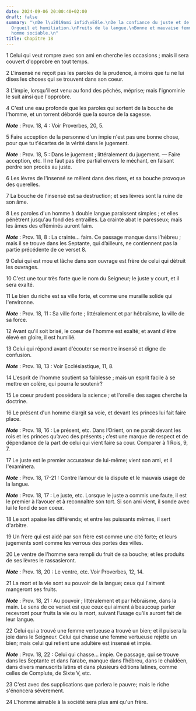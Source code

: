 ```yaml
---
date: 2024-09-06 20:00:40+02:00
draft: false
summary: "\nDe l\u2019ami infid\xE8le.\nDe la confiance du juste et de celle du riche.\n\
  Orgueil et humiliation.\nFruits de la langue.\nBonne et mauvaise femme.\nDe l\u2019\
  homme sociable.\n"
title: Chapitre 18
---
```





1 Celui qui veut rompre avec son ami en cherche les occasions ; mais il sera couvert d'opprobre en tout temps.


2 L'insensé ne reçoit pas les paroles de la prudence, à moins que tu ne lui dises les choses qui se trouvent dans son coeur.


3 L'impie, lorsqu'il est venu au fond des péchés, méprise; mais l'ignominie le suit ainsi que l'opprobre.


4 C'est une eau profonde que les paroles qui sortent de la bouche de l'homme, et un torrent débordé que la source de la sagesse.

***Note*** :  Prov. 18, 4 : Voir Proverbes, 20, 5.


5 Faire acception de la personne d'un impie n'est pas une bonne chose, pour que tu t'écartes de la vérité dans le jugement.

***Note*** :  Prov. 18, 5 : Dans le jugement ; littéralement du jugement. ― Faire acception, etc. Il ne faut pas être partial envers le méchant, en faisant perdre son procès au juste.


6 Les lèvres de l'insensé se mêlent dans des rixes, et sa bouche provoque des querelles.


7 La bouche de l'insensé est sa destruction; et ses lèvres sont la ruine de son âme.


8 Les paroles d'un homme à double langue paraissent simples ; et elles pénètrent jusqu'au fond des entrailles.
La crainte abat le paresseux; mais les âmes des efféminés auront faim.

***Note*** :  Prov. 18, 8 : La crainte… faim. Ce passage manque dans l’hébreu ; mais il se trouve dans les Septante, qui d’ailleurs, ne contiennent pas la partie précédente de ce verset 8.


9 Celui qui est mou et lâche dans son ouvrage est frère de celui qui détruit les ouvrages.


10 C'est une tour très forte que le nom du Seigneur; le juste y court, et il sera exalté.


11 Le bien du riche est sa ville forte, et comme une muraille solide qui l'environne.

***Note*** :  Prov. 18, 11 : Sa ville forte ; littéralement et par hébraïsme, la ville de sa force.


12 Avant qu'il soit brisé, le coeur de l'homme est exalté; et avant d'être élevé en gloire, il est humilié.


13 Celui qui répond avant d'écouter se montre insensé et digne de confusion.

***Note*** :  Prov. 18, 13 : Voir Ecclésiastique, 11, 8.


14 L'esprit de l'homme soutient sa faiblesse ; mais un esprit facile à se mettre en colère, qui pourra le soutenir?


15 Le coeur prudent possédera la science ; et l'oreille des sages cherche la doctrine.


16 Le présent d'un homme élargit sa voie, et devant les princes lui fait faire place.

***Note*** :  Prov. 18, 16 : Le présent, etc. Dans l’Orient, on ne paraît devant les rois et les princes qu’avec des présents ; c’est une marque de respect et de dépendance de la part de celui qui vient faire sa cour. Comparer à 1 Rois, 9, 7.


17 Le juste est le premier accusateur de lui-même; vient son ami, et il l'examinera.

***Note*** :  Prov. 18, 17-21 : Contre l’amour de la dispute et le mauvais usage de la langue.

***Note*** :  Prov. 18, 17 : Le juste, etc. Lorsque le juste a commis une faute, il est le premier à l’avouer et à reconnaître son tort. Si son ami vient, il sonde avec lui le fond de son coeur.


18 Le sort apaise les différends; et entre les puissants mêmes, il sert d'arbitre.


19 Un frère qui est aidé par son frère est comme une cité forte; et leurs jugements sont comme les verrous des portes des villes.


20 Le ventre de l'homme sera rempli du fruit de sa bouche; et les produits de ses lèvres le rassasieront.

***Note*** :  Prov. 18, 20 : Le ventre, etc. Voir Proverbes, 12, 14.


21 La mort et la vie sont au pouvoir de la langue; ceux qui l'aiment mangeront ses fruits.

***Note*** :  Prov. 18, 21 : Au pouvoir ; littéralement et par hébraïsme, dans la main. Le sens de ce verset est que ceux qui aiment à beaucoup parler recevront pour fruits la vie ou la mort, suivant l’usage qu’ils auront fait de leur langue.


22 Celui qui a trouvé une femme vertueuse a trouvé un bien; et il puisera la joie dans le Seigneur.
Celui qui chasse une femme vertueuse rejette un bien; mais celui qui retient une adultère est insensé et impie.

***Note*** :  Prov. 18, 22 : Celui qui chasse… impie. Ce passage, qui se trouve dans les Septante et dans l’arabe, manque dans l’hébreu, dans le chaldéen, dans divers manuscrits latins et dans plusieurs éditions latines, comme celles de Complute, de Sixte V, etc.


23 C'est avec des supplications que parlera le pauvre; mais le riche s'énoncera sévèrement.


24 L'homme aimable à la société sera plus ami qu'un frère.

